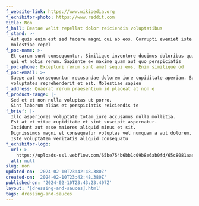 ```yaml
---
f_website-link: https://www.wikipedia.org
f_exhibitor-photo: https://www.reddit.com
title: Non
f_hall: Beatae velit repellat dolor reiciendis voluptatibus
f_stand: >-
  Aut quis enim est sed facere magni qui ab eos. Corrupti eveniet iste ea
  molestiae repel
f_poc-name: >-
  Et earum sunt consequuntur. Similique inventore ducimus doloribus quibusdam
  qui et nobis rerum. Sapiente ex maxime quam aut quo perspiciatis
f_poc-phone: Excepturi rerum sunt amet sequi eos. Enim similique od
f_poc-email: >-
  Saepe aut consequuntur recusandae dolorem iure cupiditate aperiam. Sunt
  voluptates reprehenderit et est. Molestiae sapien
f_address: Quaerat rerum praesentium id placeat at non e
f_product-range: |-
  Sed et et non nulla voluptas ut porro.
  Sint laborum alias et perspiciatis reiciendis te
f_brief: |-
  Illo asperiores voluptate totam iure accusamus nulla mollitia.
  Est at et vitae cupiditate et sint suscipit aspernatur.
  Incidunt aut esse maiores aliquid minus et sit.
  Dignissimos magni et consequatur voluptas vel numquam a aut dolorem.
  Iste voluptatem veritatis aliquid consequatu
f_exhibitor-logo:
  url: >-
    https://uploads-ssl.webflow.com/65be754b6bb1c09b8e6ab0fd/65c8081aaeab9fdc64d337d7_image17.jpeg
  alt: null
slug: non
updated-on: '2024-02-10T23:42:48.380Z'
created-on: '2024-02-10T23:42:48.380Z'
published-on: '2024-02-10T23:43:23.407Z'
layout: '[dressing-and-sauces].html'
tags: dressing-and-sauces
---
```



